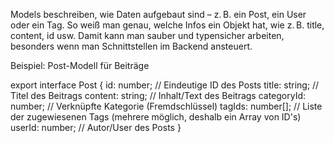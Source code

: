 


Models beschreiben, wie Daten aufgebaut sind – z. B. ein Post, ein User oder ein Tag.
So weiß man genau, welche Infos ein Objekt hat, wie z. B. title, content, id usw.
Damit kann man sauber und typensicher arbeiten, besonders wenn man Schnittstellen im Backend ansteuert.


Beispiel: Post-Modell für Beiträge

export interface Post 
{
  id: number;          // Eindeutige ID des Posts
  title: string;       // Titel des Beitrags
  content: string;     // Inhalt/Text des Beitrags
  categoryId: number;  // Verknüpfte Kategorie (Fremdschlüssel)
  tagIds: number[];    // Liste der zugewiesenen Tags (mehrere möglich, deshalb ein Array von ID's)
  userId: number;      // Autor/User des Posts
}